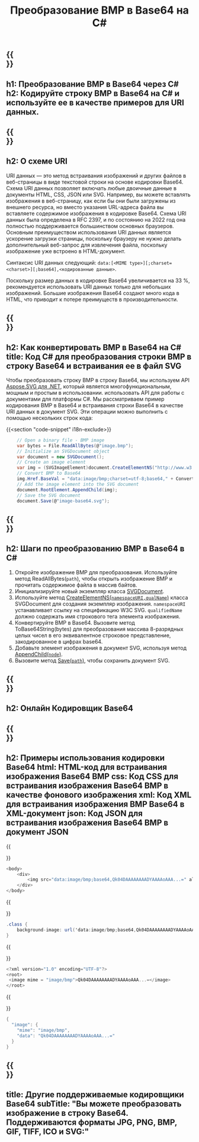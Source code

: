 ﻿---
translation: true
template: /templates/_template-encoder-child.md
title: Преобразование BMP в Base64 на C#
description: Преобразуйте BMP в Base64 в C# и используйте закодированную строку для URI данных. Встраивайте его в HTML, CSS, XML, JSON и другие.
url: /net/bmp-to-base64/
family: svg
platformtag: net
feature: encode
informat: BMP
outformat: Base64
---

{{<section banner>}}
---
h1: Преобразование BMP в Base64 через C#
h2: Кодируйте строку BMP в Base64 на C# и используйте ее в качестве примеров для URI данных.
---

{{<section overview>}}
---
h2: О схеме URI
---

URI данных — это метод встраивания изображений и других файлов в веб-страницы в виде текстовой строки на основе кодировки Base64. Схема URI данных позволяет включать любые двоичные данные в документы HTML, CSS, JSON или SVG. Например, вы можете вставлять изображения в веб-страницу, как если бы они были загружены из внешнего ресурса, но вместо указания URL-адреса файла вы вставляете содержимое изображения в кодировке Base64. Схема URI данных была определена в RFC 2397, и по состоянию на 2022 год она полностью поддерживается большинством основных браузеров. Основным преимуществом использования URI данных является ускорение загрузки страницы, поскольку браузеру не нужно делать дополнительный веб-запрос для извлечения файла, поскольку изображение уже встроено в HTML-документ.

Синтаксис URI данных следующий: `data:[<MIME type>][;charset=<charset>][;base64],<кодированные данные>`.

Поскольку размер данных в кодировке Base64 увеличивается на 33 %, рекомендуется использовать URI данных только для небольших изображений. Большие изображения Base64 создают много кода в HTML, что приводит к потере преимуществ в производительности.

{{<section code-text>}}
---
h2: Как конвертировать BMP в Base64 на С#
title: Код C# для преобразования строки BMP в строку Base64 и встраивания ее в файл SVG
---

Чтобы преобразовать строку BMP в строку Base64, мы используем API [Aspose.SVG для .NET](https://products.aspose.com/svg/net/), который является многофункциональным, мощным и простым в использовании. использовать API для работы с документами для платформы C#. Мы рассматриваем пример кодирования BMP в Base64 и встраивания строки Base64 в качестве URI данных в документ SVG. Эти операции можно выполнить с помощью нескольких строк кода:

{{<section "code-snippet" i18n-exclude>}}

```cs
    // Open a binary file - BMP image
    var bytes = File.ReadAllBytes(@"image.bmp");
    // Initialize an SVGDocument object
    var document = new SVGDocument();
    // Create an image element
    var img = (SVGImageElement)document.CreateElementNS("http://www.w3.org/2000/svg", "image");
    // Convert BMP to Base64
    img.Href.BaseVal = "data:image/bmp;charset=utf-8;base64," + Convert.ToBase64String(bytes);
    // Add the image element into the SVG document
    document.RootElement.AppendChild(img);
    // Save the SVG document
    document.Save(@"image-base64.svg");
```

{{<section steps>}}
---
h2: Шаги по преобразованию BMP в Base64 в C#
---
1. Откройте изображение BMP для преобразования. Используйте метод ReadAllBytes(`path`), чтобы открыть изображение BMP и прочитать содержимое файла в массив байтов.
1. Инициализируйте новый экземпляр класса [SVGDocument](https://reference.aspose.com/svg/net/aspose.svg/svgdocument/svgdocument/#constructor).
1. Используйте метод [CreateElementNS(`namespaceURI,qualName`)](https://reference.aspose.com/svg/net/aspose.svg.dom/document/createelementns/#createelementns) класса SVGDocument для создания экземпляр изображения. `namespaceURI` устанавливает ссылку на спецификацию W3C SVG. `qualifiedName` должно содержать имя строкового тега элемента изображения.
1. Конвертируйте BMP в Base64. Вызовите метод ToBase64String(bytes) для преобразования массива 8-разрядных целых чисел в его эквивалентное строковое представление, закодированное в цифрах base64.
1. Добавьте элемент изображения в документ SVG, используя метод [AppendChild(`node`)](https://reference.aspose.com/svg/net/aspose.svg.dom/node/appendchild/).
1. Вызовите метод [Save(`path`)](https://reference.aspose.com/svg/net/aspose.svg/svgdocument/save/), чтобы сохранить документ SVG.


{{<section online-encoder>}}
---
h2: Онлайн Кодировщик Base64
---

{{<section examples>}}
---
h2: Примеры использования кодировки Base64
html: HTML-код для встраивания изображения Base64 BMP
css: Код CSS для встраивания изображения Base64 BMP в качестве фонового изображения
xml: Код XML для встраивания изображения BMP Base64 в XML-документ
json: Код JSON для встраивания изображения Base64 BMP в документ JSON
---

{{<section code-html>}}

```cs
<body>
    <div>
        <img src="data:image/bmp;base64,Qk04DAAAAAAAADYAAAAoAAA...=" alt="Blue circle">
    </div>
</body>
```

{{<section code-css>}}

```cs
.class {
    background-image: url('data:image/bmp;base64,Qk04DAAAAAAAADYAAAAoAAA...=');
}
```

{{<section code-xml>}}

```cs
<?xml version="1.0" encoding="UTF-8"?>
<root>
 <image mime = "image/bmp">Qk04DAAAAAAAADYAAAAoAAA...=</image>
</root>
```

{{<section code-json>}}

```cs
{
  "image": {
    "mime": "image/bmp",
    "data": "Qk04DAAAAAAAADYAAAAoAAA...="
  }
}
```

{{<section other-encoders>}}
---
title: Другие поддерживаемые кодировщики Base64
subTitle: "Вы можете преобразовать изображение в строку Base64. Поддерживаются форматы JPG, PNG, BMP, GIF, TIFF, ICO и SVG:"
---